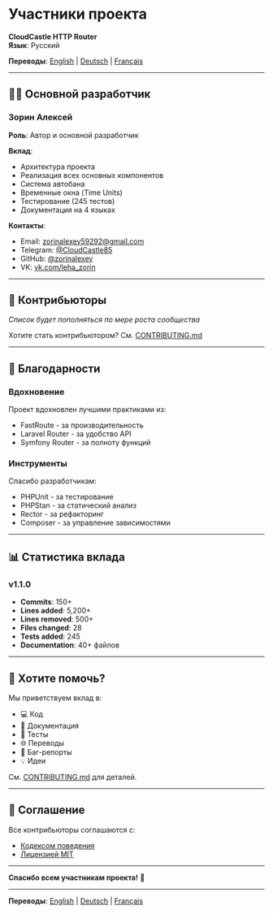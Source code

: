 # Участники проекта

**CloudCastle HTTP Router**  
**Язык**: Русский

**Переводы**: [English](docs/en/documentation/CONTRIBUTORS.md) | [Deutsch](docs/de/documentation/CONTRIBUTORS.md) | [Français](docs/fr/documentation/CONTRIBUTORS.md)

---

## 👨‍💻 Основной разработчик

### Зорин Алексей

**Роль**: Автор и основной разработчик

**Вклад**:
- Архитектура проекта
- Реализация всех основных компонентов
- Система автобана
- Временные окна (Time Units)
- Тестирование (245 тестов)
- Документация на 4 языках

**Контакты**:
- Email: zorinalexey59292@gmail.com
- Telegram: [@CloudCastle85](https://t.me/CloudCastle85)
- GitHub: [@zorinalexey](https://github.com/zorinalexey)
- VK: [vk.com/leha_zorin](https://vk.com/leha_zorin)

---

## 🌟 Контрибьюторы

_Список будет пополняться по мере роста сообщества_

Хотите стать контрибьютором? См. [CONTRIBUTING.md](CONTRIBUTING.md)

---

## 🙏 Благодарности

### Вдохновение

Проект вдохновлен лучшими практиками из:
- FastRoute - за производительность
- Laravel Router - за удобство API
- Symfony Router - за полноту функций

### Инструменты

Спасибо разработчикам:
- PHPUnit - за тестирование
- PHPStan - за статический анализ
- Rector - за рефакторинг
- Composer - за управление зависимостями

---

## 📊 Статистика вклада

### v1.1.0

- **Commits**: 150+
- **Lines added**: 5,200+
- **Lines removed**: 500+
- **Files changed**: 28
- **Tests added**: 245
- **Documentation**: 40+ файлов

---

## 🎯 Хотите помочь?

Мы приветствуем вклад в:

- 💻 Код
- 📝 Документация
- 🧪 Тесты
- 🌐 Переводы
- 🐛 Баг-репорты
- 💡 Идеи

См. [CONTRIBUTING.md](CONTRIBUTING.md) для деталей.

---

## 📜 Соглашение

Все контрибьюторы соглашаются с:
- [Кодексом поведения](CODE_OF_CONDUCT.md)
- [Лицензией MIT](LICENSE)

---

**Спасибо всем участникам проекта!** 🎉

---

**Переводы**: [English](docs/en/documentation/CONTRIBUTORS.md) | [Deutsch](docs/de/documentation/CONTRIBUTORS.md) | [Français](docs/fr/documentation/CONTRIBUTORS.md)

